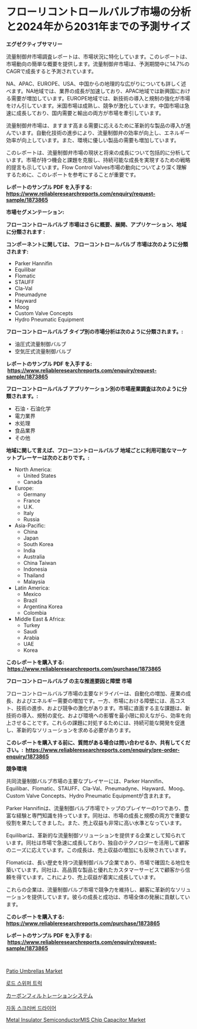<p><h1>フローリコントロールバルブ市場の分析と2024年から2031年までの予測サイズ</h1></p><p><strong>エグゼクティブサマリー</strong></p>
<p><p>流量制御弁市場調査レポートは、市場状況に特化しています。このレポートは、市場動向の簡単な概要を提供します。流量制御弁市場は、予測期間中に14.7%のCAGRで成長すると予測されています。</p><p>NA、APAC、EUROPE、USA、中国からの地理的な広がりについても詳しく述べます。NA地域では、業界の成長が加速しており、APAC地域では新興国における需要が増加しています。EUROPE地域では、新技術の導入と規制の強化が市場をけん引しています。米国市場は成熟し、競争が激化しています。中国市場は急速に成長しており、国内需要と輸出の両方が市場を牽引しています。</p><p>流量制御弁市場は、ますます高まる需要に応えるために革新的な製品の導入が進んでいます。自動化技術の進歩により、流量制御弁の効率が向上し、エネルギー効率が向上しています。また、環境に優しい製品の需要も増加しています。</p><p>このレポートは、流量制御弁市場の現状と将来の成長について包括的に分析しています。市場が持つ機会と課題を克服し、持続可能な成長を実現するための戦略的提言も示しています。Flow Control Valves市場の動向についてより深く理解するために、このレポートを参考にすることが重要です。</p></p>
<p><strong>レポートのサンプル PDF を入手する: <a href="https://www.reliableresearchreports.com/enquiry/request-sample/1873865">https://www.reliableresearchreports.com/enquiry/request-sample/1873865</a></strong></p>
<p><strong>市場セグメンテーション:</strong></p>
<p><strong> フローコントロールバルブ 市場はさらに概要、展開、アプリケーション、地域に分類されます :</strong></p>
<p><strong>コンポーネントに関しては、 フローコントロールバルブ 市場は次のように分類されます: &nbsp;</strong></p>
<p><ul><li>Parker Hannifin</li><li>Equilibar</li><li>Flomatic</li><li>STAUFF</li><li>Cla-Val</li><li>Pneumadyne</li><li>Hayward</li><li>Moog</li><li>Custom Valve Concepts</li><li>Hydro Pneumatic Equipment</li></ul></p>
<p><strong> フローコントロールバルブ タイプ別の市場分析は次のように分類されます。:</strong></p>
<p><ul><li>油圧式流量制御バルブ</li><li>空気圧式流量制御バルブ</li></ul></p>
<p><strong>レポートのサンプル PDF を入手する: &nbsp;<a href="https://www.reliableresearchreports.com/enquiry/request-sample/1873865">https://www.reliableresearchreports.com/enquiry/request-sample/1873865</a></strong></p>
<p><strong> フローコントロールバルブ アプリケーション別の市場産業調査は次のように分類されます。:</strong></p>
<p><ul><li>石油・石油化学</li><li>電力業界</li><li>水処理</li><li>食品業界</li><li>その他</li></ul></p>
<p><strong>地域に関して言えば、フローコントロールバルブ 地域ごとに利用可能なマーケットプレーヤーは次のとおりです。:</strong></p>
<p><ul>
    <li>
        North America:
        <ul>
            <li>United States</li>
            <li>Canada</li>
        </ul>
    </li>
    <li>
        Europe:
        <ul>
            <li>Germany</li>
            <li>France</li>
            <li>U.K.</li>
            <li>Italy</li>
            <li>Russia</li>
        </ul>
    </li>
    <li>
        Asia-Pacific:
        <ul>
            <li>China</li>
            <li>Japan</li>
            <li>South Korea</li>
            <li>India</li>
            <li>Australia</li>
            <li>China Taiwan</li>
            <li>Indonesia</li>
            <li>Thailand</li>
            <li>Malaysia</li>
        </ul>
    </li>
    <li>
        Latin America:
        <ul>
            <li>Mexico</li>
            <li>Brazil</li>
            <li>Argentina Korea</li>
            <li>Colombia</li>
        </ul>
    </li>
    <li>
        Middle East & Africa:
        <ul>
            <li>Turkey</li>
            <li>Saudi</li>
            <li>Arabia</li>
            <li>UAE</li>
            <li>Korea</li>
        </ul>
    </li>
    </ul></p>
<p><strong>このレポートを購入する: &nbsp;<a href="https://www.reliableresearchreports.com/purchase/1873865">https://www.reliableresearchreports.com/purchase/1873865</a></strong></p>
<p><strong>フローコントロールバルブ の主な推進要因と障壁 市場</strong></p>
<p><p>フローコントロールバルブ市場の主要なドライバーは、自動化の増加、産業の成長、およびエネルギー需要の増加です。一方、市場における障壁には、高コスト、技術の進歩、および競争の激化があります。市場に直面する主な課題は、新技術の導入、規制の変化、および環境への影響を最小限に抑えながら、効率を向上させることです。これらの課題に対処するためには、持続可能な開発を促進し、革新的なソリューションを求める必要があります。</p></p>
<p><strong>このレポートを購入する前に、質問がある場合は問い合わせるか、共有してください。:&nbsp; <a href="https://www.reliableresearchreports.com/enquiry/pre-order-enquiry/1873865">https://www.reliableresearchreports.com/enquiry/pre-order-enquiry/1873865</a></strong></p>
<p><strong>競争環境</strong></p>
<p><p>共同流量制御バルブ市場の主要なプレイヤーには、Parker Hannifin、Equilibar、Flomatic、STAUFF、Cla-Val、Pneumadyne、Hayward、Moog、Custom Valve Concepts、Hydro Pneumatic Equipmentが含まれます。</p><p>Parker Hannifinは、流量制御バルブ市場でトップのプレイヤーの1つであり、豊富な経験と専門知識を持っています。同社は、市場の成長と規模の両方で重要な役割を果たしてきました。また、売上収益も非常に高い水準となっています。</p><p>Equilibarは、革新的な流量制御ソリューションを提供する企業として知られています。同社は市場で急速に成長しており、独自のテクノロジーを活用して顧客のニーズに応えています。この成長は、売上収益の増加にも反映されています。</p><p>Flomaticは、長い歴史を持つ流量制御バルブ企業であり、市場で確固たる地位を築いています。同社は、高品質な製品と優れたカスタマーサービスで顧客から信頼を得ています。これにより、売上収益が着実に成長しています。</p><p>これらの企業は、流量制御バルブ市場で競争力を維持し、顧客に革新的なソリューションを提供しています。彼らの成長と成功は、市場全体の発展に貢献しています。</p></p>
<p><strong>このレポートを購入する: &nbsp; <a href="https://www.reliableresearchreports.com/purchase/1873865">https://www.reliableresearchreports.com/purchase/1873865</a></strong></p>
<p><strong>レポートのサンプル PDF を入手する: &nbsp;<a href="https://www.reliableresearchreports.com/enquiry/request-sample/1873865">https://www.reliableresearchreports.com/enquiry/request-sample/1873865</a></strong><strong></strong></p>
<p>&nbsp;</p>
<p><p><a href="https://github.com/Alonsoolds3wq1d81czn8rbol/Market-Research-Report-List-1/blob/main/patio-umbrellas-market.md">Patio Umbrellas Market</a></p><p><a href="https://github.com/vs10l4sfg5c/Market-Research-Report-List-1/blob/main/71180502513.md">로드 스위퍼 트럭</a></p><p><a href="https://github.com/cnnriuez22368/Market-Research-Report-List-1/blob/main/55670132881.md">カーボンフィルトレーションシステム</a></p><p><a href="https://github.com/crfsywufhm81415/Market-Research-Report-List-1/blob/main/19370932512.md">자동 스크러버 드라이어</a></p><p><a href="https://issuu.com/reportprime-2/docs/metal-insulator-semiconductormis-chip-capacitor-ma">Metal Insulator SemiconductorMIS Chip Capacitor Market</a></p></p>